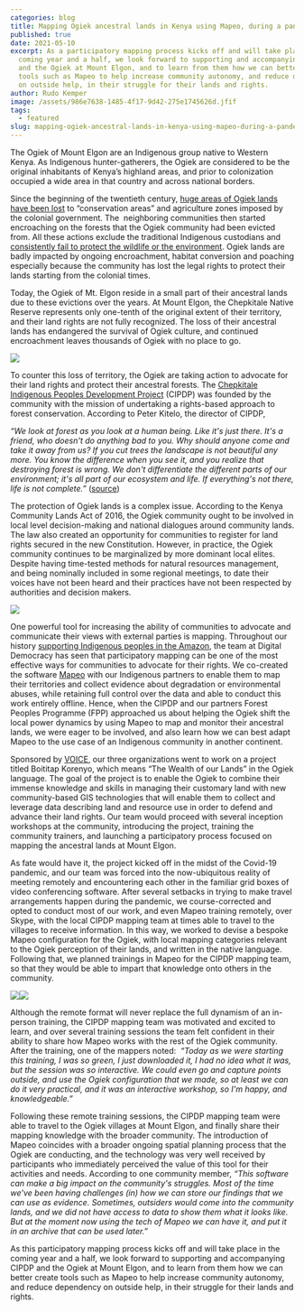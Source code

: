 ```yaml
---
categories: blog
title: Mapping Ogiek ancestral lands in Kenya using Mapeo, during a pandemic
published: true
date: 2021-05-10
excerpt: As a participatory mapping process kicks off and will take place in the
  coming year and a half, we look forward to supporting and accompanying CIPDP
  and the Ogiek at Mount Elgon, and to learn from them how we can better create
  tools such as Mapeo to help increase community autonomy, and reduce dependency
  on outside help, in their struggle for their lands and rights.
author: Rudo Kemper
image: /assets/986e7638-1485-4f17-9d42-275e1745626d.jfif
tags:
  - featured
slug: mapping-ogiek-ancestral-lands-in-kenya-using-mapeo-during-a-pandemic
---
```

The Ogiek of Mount Elgon are an Indigenous group native to Western Kenya. As Indigenous hunter-gatherers, the Ogiek are considered to be the original inhabitants of Kenya’s highland areas, and prior to colonization occupied a wide area in that country and across national borders.

Since the beginning of the twentieth century, [huge areas of Ogiek lands have been lost](https://minorityrights.org/fifty/report/ogiek/) to “conservation areas” and agriculture zones imposed by the colonial government. The  neighboring communities then started encroaching on the forests that the Ogiek community had been evicted from. All these actions exclude the traditional Indigenous custodians and [consistently fail to protect the wildlife or the environment](https://www.aljazeera.com/opinions/2017/8/3/the-ugly-truth-about-wildlife-conservation-in-kenya). Ogiek lands are badly impacted by ongoing encroachment, habitat conversion and poaching especially because the community has lost the legal rights to protect their lands starting from the colonial times.

Today, the Ogiek of Mt. Elgon reside in a small part of their ancestral lands due to these evictions over the years. At Mount Elgon, the Chepkitale Native Reserve represents only one-tenth of the original extent of their territory, and their land rights are not fully recognized. The loss of their ancestral lands has endangered the survival of Ogiek culture, and continued encroachment leaves thousands of Ogiek with no place to go.

![](https://lh5.googleusercontent.com/0sPf3xwn7cI11Ge4oAh-13U3zkSqxQj_lL6jzHeDts7T-7Y_ijnDagcRshPxkskTr0zncpNkZ3RLOsxzMIl8UYP04lCZwEtNhzoI2zbu4-0OIhAKg2kCE7O_JFrmrsJS58gErutx)

To counter this loss of territory, the Ogiek are taking action to advocate for their land rights and protect their ancestral forests. The [Chepkitale Indigenous Peoples Development Project](https://www.forestpeoples.org/en/partner/chepkitale-indigenous-peoples-development-project-cipdp) (CIPDP) was founded by the community with the mission of undertaking a rights-based approach to forest conservation. According to Peter Kitelo, the director of CIPDP, 

*“We look at forest as you look at a human being. Like it's just there. It's a friend, who doesn't do anything bad to you. Why should anyone come and take it away from us? If you cut trees the landscape is not beautiful any more. You know the difference when you see it, and you realize that destroying forest is wrong. We don't differentiate the different parts of our environment; it's all part of our ecosystem and life. If everything's not there, life is not complete.”* ([source](https://www.siemenpuu.org/en/news/interview-peter-kitelo-chepkitale-indigenous-people-development-project-cipdp-kenya))

The protection of Ogiek lands is a complex issue. According to the Kenya Community Lands Act of 2016, the Ogiek community ought to be involved in local level decision-making and national dialogues around community lands. The law also created an opportunity for communities to register for land rights secured in the new Constitution. However, in practice, the Ogiek community continues to be marginalized by more dominant local elites. Despite having time-tested methods for natural resources management, and being nominally included in some regional meetings, to date their voices have not been heard and their practices have not been respected by authorities and decision makers.

![](https://lh3.googleusercontent.com/_g13fPxTJMSs04GtVjZCMkCeeX7muI8GwwM04ex2GspRpq8EoanawBqY9UKmqzwZaKr5XGAxHOvPx4oKYQZM8KGF8XmNBblUeNJR1hAyP5Gp6Ped2m9jFwo_F_KLmhqUP16EeQTs)

One powerful tool for increasing the ability of communities to advocate and communicate their views with external parties is mapping. Throughout our history [supporting Indigenous peoples in the Amazon](https://www.digital-democracy.org/blog/indigenous-cartography-decolonizing-mapmaking/), the team at Digital Democracy has seen that participatory mapping can be one of the most effective ways for communities to advocate for their rights. We co-created the software [Mapeo](http://mapeo.app/) with our Indigenous partners to enable them to map their territories and collect evidence about degradation or environmental abuses, while retaining full control over the data and able to conduct this work entirely offline. Hence, when the CIPDP and our partners Forest Peoples Programme (FPP) approached us about helping the Ogiek shift the local power dynamics by using Mapeo to map and monitor their ancestral lands, we were eager to be involved, and also learn how we can best adapt Mapeo to the use case of an Indigenous community in another continent.

Sponsored by [VOICE](http://voice.global/), our three organizations went to work on a project titled Boititap Korenyo, which means “The Wealth of our Lands” in the Ogiek language. The goal of the project is to enable the Ogiek to combine their immense knowledge and skills in managing their customary land with new community-based GIS technologies that will enable them to collect and leverage data describing land and resource use in order to defend and advance their land rights. Our team would proceed with several inception workshops at the community, introducing the project, training the community trainers, and launching a participatory process focused on mapping the ancestral lands at Mount Elgon.

As fate would have it, the project kicked off in the midst of the Covid-19 pandemic, and our team was forced into the now-ubiquitous reality of meeting remotely and encountering each other in the familiar grid boxes of video conferencing software. After several setbacks in trying to make travel arrangements happen during the pandemic, we course-corrected and opted to conduct most of our work, and even Mapeo training remotely, over Skype, with the local CIPDP mapping team at times able to travel to the villages to receive information. In this way, we worked to devise a bespoke Mapeo configuration for the Ogiek, with local mapping categories relevant to the Ogiek perception of their lands, and written in the native language. Following that, we planned trainings in Mapeo for the CIPDP mapping team, so that they would be able to impart that knowledge onto others in the community.

![](https://lh3.googleusercontent.com/emud4s9PsQSvpmcbB3-E4xA5VJozHYxSd-vXf0NB1MHyNrFSzUTsmuW6UtUAtQK4bGozOTDHzv4m3FH93xHG6HClFdFfzd4_q3dbsHXNEwA7pMCEWatcdectJ3uVufTKDJmNbkUG)![](https://lh3.googleusercontent.com/G3TOTzhmzABFETCyzsYKAWRE0_jlyv8joBo316_5tHz1FasMZpOQZ9vcZZZxptXQCCu52yn76-8MYtT4L5fK1fO7d3tRfAaekfpWJtzBwlmc-AMvUlyFKdREfeUTEnHi1YCi5FGJ)

Although the remote format will never replace the full dynamism of an in-person training, the CIPDP mapping team was motivated and excited to learn, and over several training sessions the team felt confident in their ability to share how Mapeo works with the rest of the Ogiek community. After the training, one of the mappers noted:  *“Today as we were starting this training, I was so green, I just downloaded it, I had no idea what it was, but the session was so interactive. We could even go and capture points outside, and use the Ogiek configuration that we made, so at least we can do it very practical, and it was an interactive workshop, so I'm happy, and knowledgeable.”* 

Following these remote training sessions, the CIPDP mapping team were able to travel to the Ogiek villages at Mount Elgon, and finally share their mapping knowledge with the broader community. The introduction of Mapeo coincides with a broader ongoing spatial planning process that the Ogiek are conducting, and the technology was very well received by participants who immediately perceived the value of this tool for their activities and needs. According to one community member, *“This software can make a big impact on the community's struggles. Most of the time we've been having challenges (in) how we can store our findings that we can use as evidence. Sometimes, outsiders would come into the community lands, and we did not have access to data to show them what it looks like. But at the moment now using the tech of Mapeo we can have it, and put it in an archive that can be used later.”* 

As this participatory mapping process kicks off and will take place in the coming year and a half, we look forward to supporting and accompanying CIPDP and the Ogiek at Mount Elgon, and to learn from them how we can better create tools such as Mapeo to help increase community autonomy, and reduce dependency on outside help, in their struggle for their lands and rights.